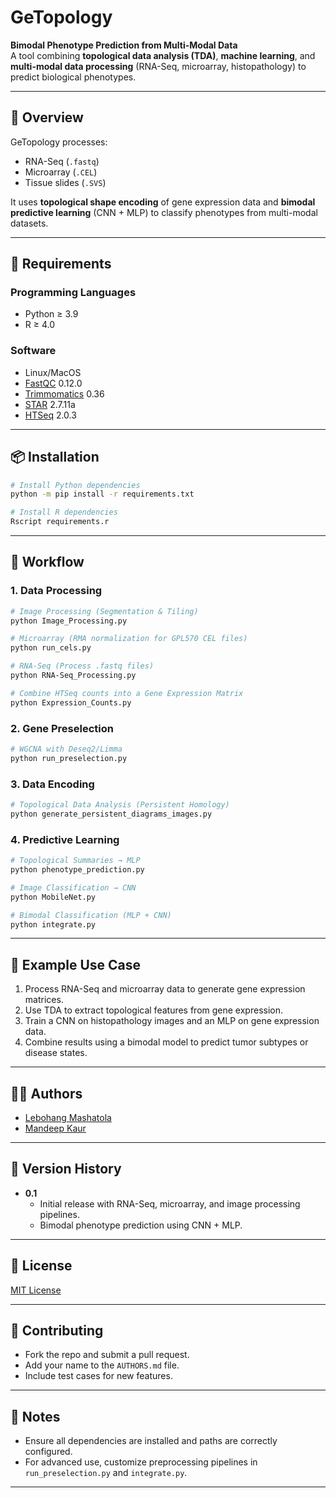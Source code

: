 # **GeTopology**  
**Bimodal Phenotype Prediction from Multi-Modal Data**  
A tool combining **topological data analysis (TDA)**, **machine learning**, and **multi-modal data processing** (RNA-Seq, microarray, histopathology) to predict biological 
phenotypes.

---

## 🧠 **Overview**  
GeTopology processes:  
- RNA-Seq (`.fastq`)  
- Microarray (`.CEL`)  
- Tissue slides (`.SVS`)  

It uses **topological shape encoding** of gene expression data and **bimodal predictive learning** (CNN + MLP) to classify phenotypes from multi-modal datasets.

---

## 🧰 **Requirements**  
### **Programming Languages**  
- Python ≥ 3.9  
- R ≥ 4.0  

### **Software**  
- Linux/MacOS  
- [FastQC](https://www.bioinformatics.babraham.ac.uk/projects/fastqc/) 0.12.0  
- [Trimmomatics](http://www.usadellab.org/cms/?page=trimmomatic) 0.36  
- [STAR](https://github.com/alexdobin/STAR) 2.7.11a  
- [HTSeq](https://htseq.readthedocs.io/en/master/install.html) 2.0.3  

---

## 📦 **Installation**  
```bash
# Install Python dependencies
python -m pip install -r requirements.txt

# Install R dependencies
Rscript requirements.r
```

---

## 🚀 **Workflow**  
### **1. Data Processing**  
```bash
# Image Processing (Segmentation & Tiling)
python Image_Processing.py

# Microarray (RMA normalization for GPL570 CEL files)
python run_cels.py

# RNA-Seq (Process .fastq files)
python RNA-Seq_Processing.py

# Combine HTSeq counts into a Gene Expression Matrix
python Expression_Counts.py
```

### **2. Gene Preselection**  
```bash
# WGCNA with Deseq2/Limma
python run_preselection.py
```

### **3. Data Encoding**  
```bash
# Topological Data Analysis (Persistent Homology)
python generate_persistent_diagrams_images.py
```

### **4. Predictive Learning**  
```bash
# Topological Summaries → MLP
python phenotype_prediction.py

# Image Classification → CNN
python MobileNet.py

# Bimodal Classification (MLP + CNN)
python integrate.py
```

---

## 🧪 **Example Use Case**  
1. Process RNA-Seq and microarray data to generate gene expression matrices.  
2. Use TDA to extract topological features from gene expression.  
3. Train a CNN on histopathology images and an MLP on gene expression data.  
4. Combine results using a bimodal model to predict tumor subtypes or disease states.

---

## 🧑‍💻 **Authors**  
- [Lebohang Mashatola](mailto:681452@students.wits.ac.za)  
- [Mandeep Kaur](mailto:Mandeep.Kaur@wits.ac.za)  

---

## 📜 **Version History**  
- **0.1**  
  - Initial release with RNA-Seq, microarray, and image processing pipelines.  
  - Bimodal phenotype prediction using CNN + MLP.  

---

## 📄 **License**  
[MIT License](LICENSE)  

---

## 🤝 **Contributing**  
- Fork the repo and submit a pull request.  
- Add your name to the `AUTHORS.md` file.  
- Include test cases for new features.  

---

## 📌 **Notes**  
- Ensure all dependencies are installed and paths are correctly configured.  
- For advanced use, customize preprocessing pipelines in `run_preselection.py` and `integrate.py`.  

---
